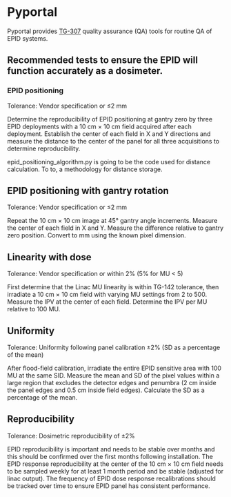# Pyportal

Pyportal provides [TG-307](https://doi.org/10.1002/mp.16536) quality assurance (QA) tools for routine QA of EPID systems.

## Recommended tests to ensure the EPID will function accurately as a dosimeter.

### EPID positioning

  Tolerance: Vendor specification or ≤2 mm

Determine the reproducibility of EPID positioning at gantry zero by three EPID deployments with a 10 cm × 10 cm field acquired after each deployment. Establish the center of each field in X and Y directions and measure the distance to the center of the panel for all three acquisitions to determine reproducibility.

epid_positioning_algorithm.py is going to be the code used for distance calculation.
To to, a methodology for distance storage. 

## EPID positioning with gantry rotation

  Tolerance: Vendor specification or ≤2 mm

Repeat the 10 cm × 10 cm image at 45° gantry angle increments. Measure the center of each field in X and Y. Measure the difference relative to gantry zero position. Convert to mm using the known pixel dimension.

## Linearity with dose

  Tolerance: Vendor specification or within 2% (5% for MU < 5)
  
First determine that the Linac MU linearity is within TG-142 tolerance, then irradiate a 10 cm × 10 cm field with varying MU settings from 2 to 500. Measure the IPV at the center of each field. Determine the IPV per MU relative to 100 MU.

## Uniformity

  Tolerance: Uniformity following panel calibration ±2% (SD as a percentage of the mean)
  
After flood-field calibration, irradiate the entire EPID sensitive area with 100 MU at the same SID. Measure the mean and SD of the pixel values within a large region that excludes the detector edges and penumbra (2 cm inside the panel edges and 0.5 cm inside field edges). Calculate the SD as a percentage of the mean.

## Reproducibility
  Tolerance: Dosimetric reproducibility of ±2%
  
EPID reproducibility is important and needs to be stable over months and this should be confirmed over the first months following installation. The EPID response reproducibility at the center of the 10 cm × 10 cm field needs to be sampled weekly for at least 1 month period and be stable (adjusted for linac output). The frequency of EPID dose response recalibrations should be tracked over time to ensure EPID panel has consistent performance.
